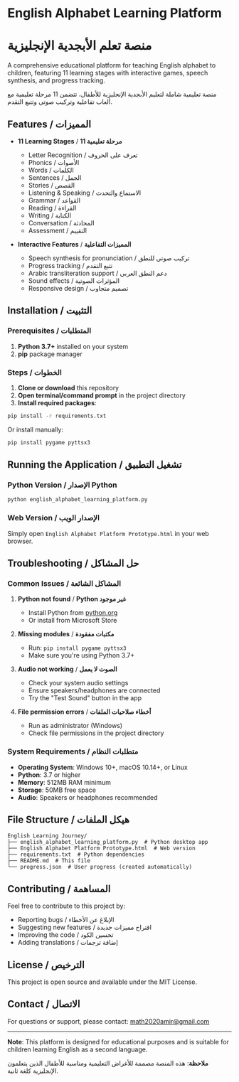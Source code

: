 # English Alphabet Learning Platform
# منصة تعلم الأبجدية الإنجليزية

A comprehensive educational platform for teaching English alphabet to children, featuring 11 learning stages with interactive games, speech synthesis, and progress tracking.

منصة تعليمية شاملة لتعليم الأبجدية الإنجليزية للأطفال، تتضمن 11 مرحلة تعليمية مع ألعاب تفاعلية وتركيب صوتي وتتبع التقدم.

## Features / المميزات

- **11 Learning Stages** / **11 مرحلة تعليمية**
  - Letter Recognition / تعرف على الحروف
  - Phonics / الأصوات
  - Words / الكلمات
  - Sentences / الجمل
  - Stories / القصص
  - Listening & Speaking / الاستماع والتحدث
  - Grammar / القواعد
  - Reading / القراءة
  - Writing / الكتابة
  - Conversation / المحادثة
  - Assessment / التقييم

- **Interactive Features** / **المميزات التفاعلية**
  - Speech synthesis for pronunciation / تركيب صوتي للنطق
  - Progress tracking / تتبع التقدم
  - Arabic transliteration support / دعم النطق العربي
  - Sound effects / المؤثرات الصوتية
  - Responsive design / تصميم متجاوب

## Installation / التثبيت

### Prerequisites / المتطلبات

1. **Python 3.7+** installed on your system
2. **pip** package manager

### Steps / الخطوات

1. **Clone or download** this repository
2. **Open terminal/command prompt** in the project directory
3. **Install required packages**:

```bash
pip install -r requirements.txt
```

Or install manually:
```bash
pip install pygame pyttsx3
```

## Running the Application / تشغيل التطبيق

### Python Version / الإصدار Python

```bash
python english_alphabet_learning_platform.py
```

### Web Version / الإصدار الويب

Simply open `English Alphabet Platform Prototype.html` in your web browser.

## Troubleshooting / حل المشاكل

### Common Issues / المشاكل الشائعة

1. **Python not found** / **Python غير موجود**
   - Install Python from [python.org](https://python.org)
   - Or install from Microsoft Store

2. **Missing modules** / **مكتبات مفقودة**
   - Run: `pip install pygame pyttsx3`
   - Make sure you're using Python 3.7+

3. **Audio not working** / **الصوت لا يعمل**
   - Check your system audio settings
   - Ensure speakers/headphones are connected
   - Try the "Test Sound" button in the app

4. **File permission errors** / **أخطاء صلاحيات الملفات**
   - Run as administrator (Windows)
   - Check file permissions in the project directory

### System Requirements / متطلبات النظام

- **Operating System**: Windows 10+, macOS 10.14+, or Linux
- **Python**: 3.7 or higher
- **Memory**: 512MB RAM minimum
- **Storage**: 50MB free space
- **Audio**: Speakers or headphones recommended

## File Structure / هيكل الملفات

```
English Learning Journey/
├── english_alphabet_learning_platform.py  # Python desktop app
├── English Alphabet Platform Prototype.html  # Web version
├── requirements.txt  # Python dependencies
├── README.md  # This file
└── progress.json  # User progress (created automatically)
```

## Contributing / المساهمة

Feel free to contribute to this project by:
- Reporting bugs / الإبلاغ عن الأخطاء
- Suggesting new features / اقتراح مميزات جديدة
- Improving the code / تحسين الكود
- Adding translations / إضافة ترجمات

## License / الترخيص

This project is open source and available under the MIT License.

## Contact / الاتصال

For questions or support, please contact: math2020amir@gmail.com

---

**Note**: This platform is designed for educational purposes and is suitable for children learning English as a second language.

**ملاحظة**: هذه المنصة مصممة للأغراض التعليمية ومناسبة للأطفال الذين يتعلمون الإنجليزية كلغة ثانية.

